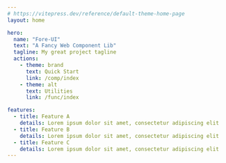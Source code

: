 ```yaml
---
# https://vitepress.dev/reference/default-theme-home-page
layout: home

hero:
  name: "Fore-UI"
  text: "A Fancy Web Component Lib"
  tagline: My great project tagline
  actions:
    - theme: brand
      text: Quick Start
      link: /comp/index
    - theme: alt
      text: Utilities
      link: /func/index

features:
  - title: Feature A
    details: Lorem ipsum dolor sit amet, consectetur adipiscing elit
  - title: Feature B
    details: Lorem ipsum dolor sit amet, consectetur adipiscing elit
  - title: Feature C
    details: Lorem ipsum dolor sit amet, consectetur adipiscing elit
---
```


